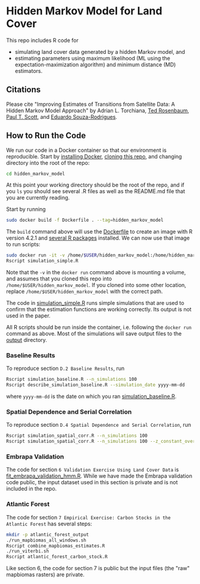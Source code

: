 # Hidden Markov Model for Land Cover

This repo includes R code for
- simulating land cover data generated by a hidden Markov model, and
- estimating parameters using maximum likelihood (ML using the expectation-maximization algorithm) and minimum distance (MD) estimators.

## Citations

Please cite "Improving Estimates of Transitions from Satellite Data: A Hidden Markov Model Approach"
by Adrian L. Torchiana,
[Ted Rosenbaum](https://www.tedrosenbaum.org/),
[Paul T. Scott](http://ptscott.com/), and
[Eduardo Souza-Rodrigues](https://souza-rodrigues.economics.utoronto.ca/).

## How to Run the Code

We run our code in a Docker container so that our environment is reproducible.
Start by [installing Docker](https://docs.docker.com/engine/install/),
[cloning this repo](https://docs.github.com/en/repositories/creating-and-managing-repositories/cloning-a-repository),
and changing directory into the root of the repo:

```bash
cd hidden_markov_model
```

At this point your working directory should be the root of the repo, and if you `ls` you should see
several .R files as well as the README.md file that you are currently reading.

Start by running
```bash
sudo docker build -f Dockerfile . --tag=hidden_markov_model
```

The `build` command above will use the [Dockerfile](Dockerfile) to create an image with R version 4.2.1 and
[several R packages](install_packages.R) installed.
We can now use that image to run scripts:

```bash
sudo docker run -it -v /home/$USER/hidden_markov_model:/home/hidden_markov_model hidden_markov_model bash
Rscript simulation_simple.R
```

Note that the `-v` in the `docker run` command above is mounting a volume, and assumes that you cloned this repo
into `/home/$USER/hidden_markov_model`. If you cloned into some other location,
replace `/home/$USER/hidden_markov_model` with the correct path.

The code in [simulation_simple.R](simulation_simple.R) runs simple simulations that are used to
confirm that the estimation functions are working correctly. Its output is not used in the paper.

All R scripts should be run inside the container, i.e. following the `docker run` command as above.
Most of the simulations will save output files to the [output](output) directory.

### Baseline Results

To reproduce section `D.2 Baseline Results`, run
```bash
Rscript simulation_baseline.R --n_simulations 100
Rscript describe_simulation_baseline.R --simulation_date yyyy-mm-dd
```
where `yyyy-mm-dd` is the date on which you ran [simulation_baseline.R](simulation_baseline.R).

### Spatial Dependence and Serial Correlation

To reproduce section `D.4 Spatial Dependence and Serial Correlation`, run
```bash
Rscript simulation_spatial_corr.R --n_simulations 100
Rscript simulation_spatial_corr.R --n_simulations 100 --z_constant_over_time
```

### Embrapa Validation

The code for section `6 Validation Exercise Using Land Cover Data` is
[fit_embrapa_validation_hmm.R](fit_embrapa_validation_hmm.R). While we have
made the Embrapa validation code public, the input dataset used in this section
is private and is not included in the repo.

### Atlantic Forest

The code for section `7 Empirical Exercise: Carbon Stocks in the Atlantic Forest`
has several steps:

```bash
mkdir -p atlantic_forest_output
./run_mapbiomas_all_windows.sh
Rscript combine_mapbiomas_estimates.R
./run_viterbi.sh
Rscript atlantic_forest_carbon_stock.R
```

Like section 6, the code for section 7 is public but the input files (the "raw" mapbiomas rasters) are private.